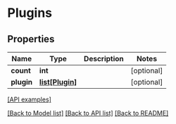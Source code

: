 # Plugins

## Properties
Name | Type | Description | Notes
------------ | ------------- | ------------- | -------------
**count** | **int** |  | [optional] 
**plugin** | [**list[Plugin]**](Plugin.md) |  | [optional] 

[[API examples]](http://devopshq.github.io/teamcity/teamcity_models/Plugins.html)

[[Back to Model list]](../README.md#documentation-for-models) [[Back to API list]](../README.md#documentation-for-api-endpoints) [[Back to README]](../README.md)


